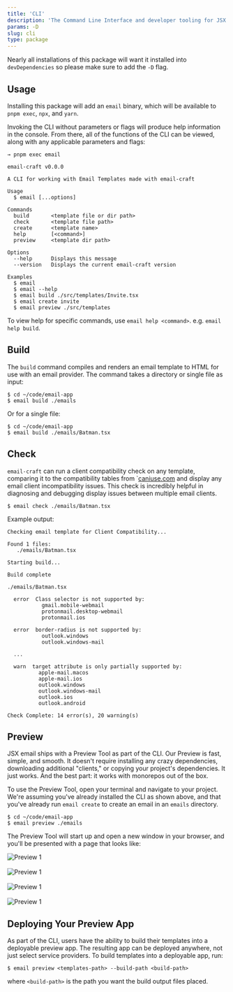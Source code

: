 ```yaml
---
title: 'CLI'
description: 'The Command Line Interface and developer tooling for JSX email'
params: -D
slug: cli
type: package
---
```


<!--@include: @/include/header.md-->

<!--@include: @/include/install.md-->

Nearly all installations of this package will want it installed into `devDependencies` so please make sure to add the `-D` flag.

## Usage

Installing this package will add an `email` binary, which will be available to `pnpm exec`, `npx`, and `yarn`.

Invoking the CLI without parameters or flags will produce help information in the console. From there, all of the functions of the CLI can be viewed, along with any applicable parameters and flags:

```console
→ pnpm exec email

email-craft v0.0.0

A CLI for working with Email Templates made with email-craft

Usage
  $ email [...options]

Commands
  build       <template file or dir path>
  check       <template file path>
  create      <template name>
  help        [<command>]
  preview     <template dir path>

Options
  --help      Displays this message
  --version   Displays the current email-craft version

Examples
  $ email
  $ email --help
  $ email build ./src/templates/Invite.tsx
  $ email create invite
  $ email preview ./src/templates
```

To view help for specific commands, use `email help <command>`. e.g. `email help build`.

## Build

The `build` command compiles and renders an email template to HTML for use with an email provider. The command takes a directory or single file as input:

```console
$ cd ~/code/email-app
$ email build ./emails
```

Or for a single file:

```console
$ cd ~/code/email-app
$ email build ./emails/Batman.tsx
```

## Check

`email-craft` can run a client compatibility check on any template, comparing it to the compatibility tables from `[caniuse.com](https://caniemail.com/) and display any email client incompatibility issues. This check is incredibly helpful in diagnosing and debugging display issues between multiple email clients.

```console
$ email check ./emails/Batman.tsx
```

Example output:

```console
Checking email template for Client Compatibility...

Found 1 files:
   ./emails/Batman.tsx

Starting build...

Build complete

./emails/Batman.tsx

  error  Class selector is not supported by:
           gmail.mobile-webmail
           protonmail.desktop-webmail
           protonmail.ios

  error  border-radius is not supported by:
           outlook.windows
           outlook.windows-mail

  ...

  warn  target attribute is only partially supported by:
          apple-mail.macos
          apple-mail.ios
          outlook.windows
          outlook.windows-mail
          outlook.ios
          outlook.android

Check Complete: 14 error(s), 20 warning(s)
```

## Preview

JSX email ships with a Preview Tool as part of the CLI. Our Preview is fast, simple, and smooth. It doesn't require installing any crazy dependencies, downloading additional "clients," or copying your project's dependencies. It just works. And the best part: it works with monorepos out of the box.

To use the Preview Tool, open your terminal and navigate to your project. We're assuming you've already installed the CLI as shown above, and that you've already run `email create` to create an email in an `emails` directory.

```console
$ cd ~/code/email-app
$ email preview ./emails
```

The Preview Tool will start up and open a new window in your browser, and you'll be presented with a page that looks like:

![Preview 1](/preview-1.png)<br/><br/>
![Preview 1](/preview-2.png)<br/><br/>
![Preview 1](/preview-3.png)<br/><br/>
![Preview 1](/preview-4.png)

## Deploying Your Preview App

As part of the CLI, users have the ability to build their templates into a deployable preview app. The resulting app can be deployed anywhere, not just select service providers. To build templates into a deployable app, run:

```console
$ email preview <templates-path> --build-path <build-path>
```

where `<build-path>` is the path you want the build output files placed.
